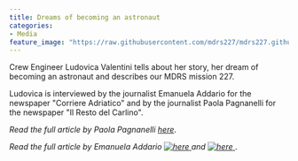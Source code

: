 ```yaml
---
title: Dreams of becoming an astronaut
categories:
- Media
feature_image: "https://raw.githubusercontent.com/mdrs227/mdrs227.github.io/master/bannerAstronaut.png"
---
```


Crew Engineer Ludovica Valentini tells about her story, her dream of becoming an astronaut and describes our MDRS mission 227.

<!-- more -->

Ludovica is interviewed by the journalist Emanuela Addario for the newspaper "Corriere Adriatico" and by the journalist Paola Pagnanelli for the newspaper "Il Resto del Carlino". 

_Read the full article by Paola Pagnanelli   [here](https://www.ilrestodelcarlino.it/macerata/cronaca/astronauta-ludovica-valentini-1.4967721)_.

_Read the full article by Emanuela Addario [![here](https://raw.githubusercontent.com/mdrs227/mdrs227.github.io/master/20200208_1.png) ](https://raw.githubusercontent.com/mdrs227/mdrs227.github.io/master/20200208_1.png) and [![here](https://raw.githubusercontent.com/mdrs227/mdrs227.github.io/master/20200208_2.png) ](https://raw.githubusercontent.com/mdrs227/mdrs227.github.io/master/20200208_2.png)_.

